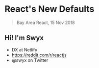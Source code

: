 # React's New Defaults

> Bay Area React, 15 Nov 2018

## Hi! I'm Swyx

- DX at Netlify
- https://reddit.com/r/reactjs
- @swyx on Twitter
